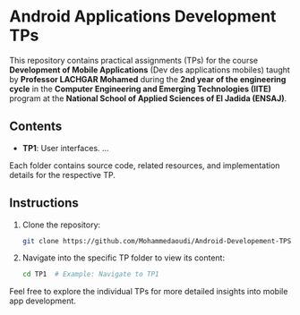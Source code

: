 # Android Applications Development TPs

This repository contains practical assignments (TPs) for the course **Development of Mobile Applications** (Dev des applications mobiles) taught by **Professor LACHGAR Mohamed** during the **2nd year of the engineering cycle** in the **Computer Engineering and Emerging Technologies (IITE)** program at the **National School of Applied Sciences of El Jadida (ENSAJ)**.

## Contents

- **TP1**: User interfaces.
...
  
Each folder contains source code, related resources, and implementation details for the respective TP.

## Instructions

1. Clone the repository:
    ```bash
    git clone https://github.com/Mohammedaoudi/Android-Developement-TPS.git
    ```

2. Navigate into the specific TP folder to view its content:
    ```bash
    cd TP1  # Example: Navigate to TP1
    ```

Feel free to explore the individual TPs for more detailed insights into mobile app development.
